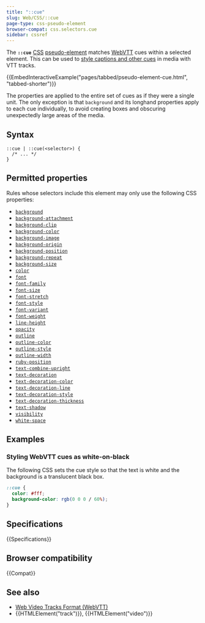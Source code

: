 ```yaml
---
title: "::cue"
slug: Web/CSS/::cue
page-type: css-pseudo-element
browser-compat: css.selectors.cue
sidebar: cssref
---
```



The **`::cue`** [CSS](/en-US/docs/Web/CSS) [pseudo-element](/en-US/docs/Web/CSS/Pseudo-elements) matches [WebVTT](/en-US/docs/Web/API/WebVTT_API) cues within a selected element. This can be used to [style captions and other cues](/en-US/docs/Web/API/WebVTT_API#styling_webvtt_cues) in media with VTT tracks.

{{EmbedInteractiveExample("pages/tabbed/pseudo-element-cue.html", "tabbed-shorter")}}

The properties are applied to the entire set of cues as if they were a single unit. The only exception is that `background` and its longhand properties apply to each cue individually, to avoid creating boxes and obscuring unexpectedly large areas of the media.

## Syntax

```css-nolint
::cue | ::cue(<selector>) {
  /* ... */
}
```

## Permitted properties

Rules whose selectors include this element may only use the following CSS properties:

- [`background`](/en-US/docs/Web/CSS/background)
- [`background-attachment`](/en-US/docs/Web/CSS/background-attachment)
- [`background-clip`](/en-US/docs/Web/CSS/background-clip)
- [`background-color`](/en-US/docs/Web/CSS/background-color)
- [`background-image`](/en-US/docs/Web/CSS/background-image)
- [`background-origin`](/en-US/docs/Web/CSS/background-origin)
- [`background-position`](/en-US/docs/Web/CSS/background-position)
- [`background-repeat`](/en-US/docs/Web/CSS/background-repeat)
- [`background-size`](/en-US/docs/Web/CSS/background-size)
- [`color`](/en-US/docs/Web/CSS/color)
- [`font`](/en-US/docs/Web/CSS/font)
- [`font-family`](/en-US/docs/Web/CSS/font-family)
- [`font-size`](/en-US/docs/Web/CSS/font-size)
- [`font-stretch`](/en-US/docs/Web/CSS/font-stretch)
- [`font-style`](/en-US/docs/Web/CSS/font-style)
- [`font-variant`](/en-US/docs/Web/CSS/font-variant)
- [`font-weight`](/en-US/docs/Web/CSS/font-weight)
- [`line-height`](/en-US/docs/Web/CSS/line-height)
- [`opacity`](/en-US/docs/Web/CSS/opacity)
- [`outline`](/en-US/docs/Web/CSS/outline)
- [`outline-color`](/en-US/docs/Web/CSS/outline-color)
- [`outline-style`](/en-US/docs/Web/CSS/outline-style)
- [`outline-width`](/en-US/docs/Web/CSS/outline-width)
- [`ruby-position`](/en-US/docs/Web/CSS/ruby-position)
- [`text-combine-upright`](/en-US/docs/Web/CSS/text-combine-upright)
- [`text-decoration`](/en-US/docs/Web/CSS/text-decoration)
- [`text-decoration-color`](/en-US/docs/Web/CSS/text-decoration-color)
- [`text-decoration-line`](/en-US/docs/Web/CSS/text-decoration-line)
- [`text-decoration-style`](/en-US/docs/Web/CSS/text-decoration-style)
- [`text-decoration-thickness`](/en-US/docs/Web/CSS/text-decoration-thickness)
- [`text-shadow`](/en-US/docs/Web/CSS/text-shadow)
- [`visibility`](/en-US/docs/Web/CSS/visibility)
- [`white-space`](/en-US/docs/Web/CSS/white-space)

## Examples

### Styling WebVTT cues as white-on-black

The following CSS sets the cue style so that the text is white and the background is a translucent black box.

```css
::cue {
  color: #fff;
  background-color: rgb(0 0 0 / 60%);
}
```

## Specifications

{{Specifications}}

## Browser compatibility

{{Compat}}

## See also

- [Web Video Tracks Format (WebVTT)](/en-US/docs/Web/API/WebVTT_API)
- {{HTMLElement("track")}}, {{HTMLElement("video")}}
